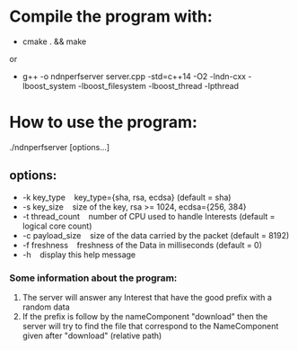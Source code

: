 # Compile the program with:

* cmake . && make

or

* g++ -o ndnperfserver server.cpp -std=c++14 -O2 -lndn-cxx -lboost_system -lboost_filesystem -lboost_thread -lpthread

# How to use the program:

./ndnperfserver [options...]

## options:
* -k key_type&nbsp;&nbsp;&nbsp;&nbsp;key_type={sha, rsa, ecdsa} (default = sha)
* -s key_size&nbsp;&nbsp;&nbsp;&nbsp;size of the key, rsa >= 1024, ecdsa={256, 384}
* -t thread_count&nbsp;&nbsp;&nbsp;&nbsp;number of CPU used to handle Interests (default = logical core count)
* -c payload_size&nbsp;&nbsp;&nbsp;&nbsp;size of the data carried by the packet (default = 8192)
* -f freshness&nbsp;&nbsp;&nbsp;&nbsp;freshness of the Data in milliseconds (default = 0)
* -h&nbsp;&nbsp;&nbsp;&nbsp;display this help message
	
### Some information about the program:
	
1. The server will answer any Interest that have the good prefix with a random data
2. If the prefix is follow by the nameComponent "download" then the server will try to find the file that correspond to the NameComponent given after "download" (relative path)
